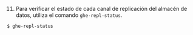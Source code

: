 11. Para verificar el estado de cada canal de replicación del almacén de datos, utiliza el comando `ghe-repl-status`.
  ```shell
  $ ghe-repl-status
  ```
